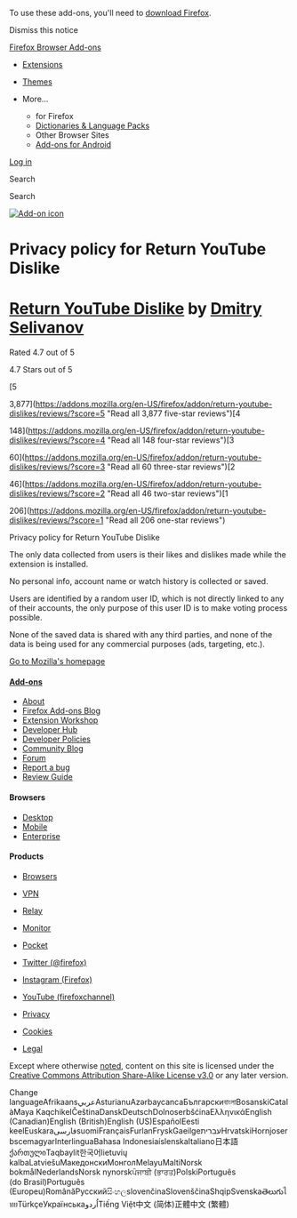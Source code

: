 To use these add-ons, you'll need to [download Firefox](https://www.mozilla.org/firefox/download/thanks/?s=direct&utm_campaign=amo-fx-cta&utm_content=banner-download-button&utm_medium=referral&utm_source=addons.mozilla.org).

Dismiss this notice

[Firefox Browser Add-ons](https://addons.mozilla.org/en-US/firefox/)

* [Extensions](https://addons.mozilla.org/en-US/firefox/extensions/)
* [Themes](https://addons.mozilla.org/en-US/firefox/themes/)
* More…
    
    * for Firefox
    * [Dictionaries & Language Packs](https://addons.mozilla.org/en-US/firefox/language-tools/)
    * Other Browser Sites
    * [Add-ons for Android](https://addons.mozilla.org/en-US/android/)
    

[Log in](#login)

Search

Search

[![Add-on icon](https://addons.mozilla.org/user-media/addon_icons/2729/2729178-64.png?modified=aa0eaf60)](https://addons.mozilla.org/en-US/firefox/addon/return-youtube-dislikes/)

Privacy policy for Return YouTube Dislike
=========================================

[Return YouTube Dislike](https://addons.mozilla.org/en-US/firefox/addon/return-youtube-dislikes/) by [Dmitry Selivanov](https://addons.mozilla.org/en-US/firefox/user/17129231/)
================================================================================================================================================================================

Rated 4.7 out of 5

4.7 Stars out of 5

[5

3,877](https://addons.mozilla.org/en-US/firefox/addon/return-youtube-dislikes/reviews/?score=5 "Read all 3,877 five-star reviews")[4

148](https://addons.mozilla.org/en-US/firefox/addon/return-youtube-dislikes/reviews/?score=4 "Read all 148 four-star reviews")[3

60](https://addons.mozilla.org/en-US/firefox/addon/return-youtube-dislikes/reviews/?score=3 "Read all 60 three-star reviews")[2

46](https://addons.mozilla.org/en-US/firefox/addon/return-youtube-dislikes/reviews/?score=2 "Read all 46 two-star reviews")[1

206](https://addons.mozilla.org/en-US/firefox/addon/return-youtube-dislikes/reviews/?score=1 "Read all 206 one-star reviews")

Privacy policy for Return YouTube Dislike

The only data collected from users is their likes and dislikes made while the extension is installed.  
  
No personal info, account name or watch history is collected or saved.  
  
Users are identified by a random user ID, which is not directly linked to any of their accounts, the only purpose of this user ID is to make voting process possible.  
  
None of the saved data is shared with any third parties, and none of the data is being used for any commercial purposes (ads, targeting, etc.).

[Go to Mozilla's homepage](https://mozilla.org/ "Go to Mozilla's homepage")

#### [Add-ons](https://addons.mozilla.org/en-US/firefox/)

* [About](https://addons.mozilla.org/en-US/about)
* [Firefox Add-ons Blog](https://addons.mozilla.org/blog/)
* [Extension Workshop](https://extensionworkshop.com/?utm_content=footer-link&utm_medium=referral&utm_source=addons.mozilla.org)
* [Developer Hub](https://addons.mozilla.org/en-US/developers/)
* [Developer Policies](https://extensionworkshop.com/documentation/publish/add-on-policies/?utm_medium=photon-footer&utm_source=addons.mozilla.org)
* [Community Blog](https://blog.mozilla.com/addons?utm_content=footer-link&utm_medium=referral&utm_source=addons.mozilla.org)
* [Forum](https://discourse.mozilla-community.org/c/add-ons)
* [Report a bug](https://developer.mozilla.org/docs/Mozilla/Add-ons/Contact_us)
* [Review Guide](https://addons.mozilla.org/en-US/review_guide)

#### Browsers

* [Desktop](https://www.mozilla.org/firefox/new/?utm_content=footer-link&utm_medium=referral&utm_source=addons.mozilla.org)
* [Mobile](https://www.mozilla.org/firefox/mobile/?utm_content=footer-link&utm_medium=referral&utm_source=addons.mozilla.org)
* [Enterprise](https://www.mozilla.org/firefox/enterprise/?utm_content=footer-link&utm_medium=referral&utm_source=addons.mozilla.org)

#### Products

* [Browsers](https://www.mozilla.org/firefox/browsers/?utm_content=footer-link&utm_medium=referral&utm_source=addons.mozilla.org)
* [VPN](https://www.mozilla.org/products/vpn/?utm_content=footer-link&utm_medium=referral&utm_source=addons.mozilla.org#pricing)
* [Relay](https://relay.firefox.com/?utm_content=footer-link&utm_medium=referral&utm_source=addons.mozilla.org)
* [Monitor](https://monitor.firefox.com/?utm_content=footer-link&utm_medium=referral&utm_source=addons.mozilla.org)
* [Pocket](https://getpocket.com/?utm_content=footer-link&utm_medium=referral&utm_source=addons.mozilla.org)

* [Twitter (@firefox)](https://twitter.com/firefox)
* [Instagram (Firefox)](https://www.instagram.com/firefox/)
* [YouTube (firefoxchannel)](https://www.youtube.com/firefoxchannel)

* [Privacy](https://www.mozilla.org/privacy/websites/)
* [Cookies](https://www.mozilla.org/privacy/websites/)
* [Legal](https://www.mozilla.org/about/legal/amo-policies/)

Except where otherwise [noted](https://www.mozilla.org/en-US/about/legal/), content on this site is licensed under the [Creative Commons Attribution Share-Alike License v3.0](https://creativecommons.org/licenses/by-sa/3.0/) or any later version.

Change languageAfrikaansعربيAsturianuAzərbaycancaБългарскиবাংলাBosanskiCatalàMaya KaqchikelČeštinaDanskDeutschDolnoserbšćinaΕλληνικάEnglish (Canadian)English (British)English (US)EspañolEesti keelEuskaraفارسیsuomiFrançaisFurlanFryskGaeilgeעבריתHrvatskiHornjoserbscemagyarInterlinguaBahasa IndonesiaíslenskaItaliano日本語ქართულიTaqbaylit한국어lietuvių kalbaLatviešuМакедонскиМонголMelayuMaltiNorsk bokmålNederlandsNorsk nynorskਪੰਜਾਬੀ (ਭਾਰਤ)PolskiPortuguês (do Brasil)Português (Europeu)RomânăРусскийසිංහලslovenčinaSlovenščinaShqipSvenskaతెలుగుไทยTürkçeУкраїнськаاُردوTiếng Việt中文 (简体)正體中文 (繁體)